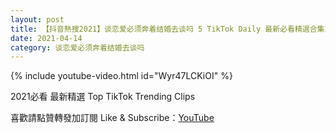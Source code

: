 ```yaml
---
layout: post
title: 【抖音熱搜2021】谈恋爱必须奔着结婚去谈吗 5 TikTok Daily 最新必看精選合集2021 04 14
date: 2021-04-14
category: 谈恋爱必须奔着结婚去谈吗
---
```


{% include youtube-video.html id="Wyr47LCKiOI" %}

2021必看 最新精選 Top TikTok Trending Clips

喜歡請點贊轉發加訂閱 Like & Subscribe：[YouTube](https://www.youtube.com/channel/UCAoR7VcanIPd04uEq_GIylA/videos)

